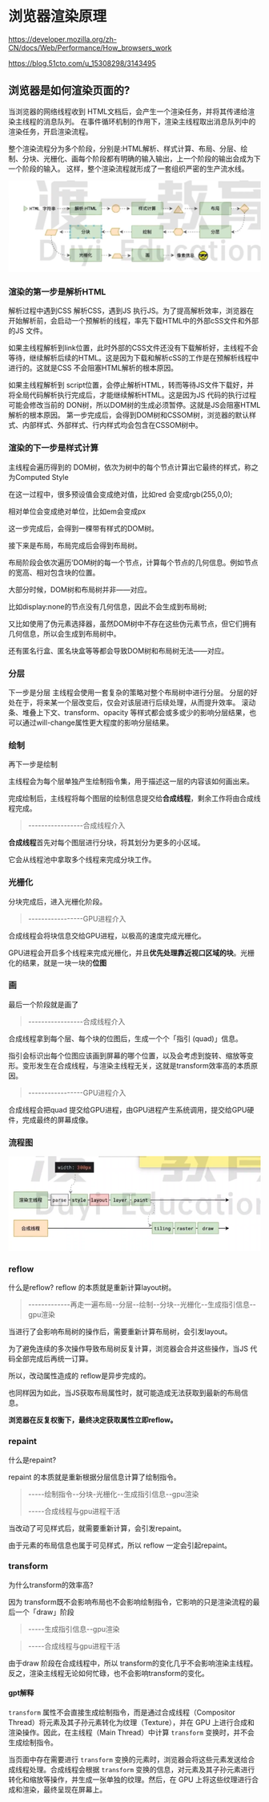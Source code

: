 # 浏览器渲染原理

<https://developer.mozilla.org/zh-CN/docs/Web/Performance/How_browsers_work>

<https://blog.51cto.com/u_15308298/3143495>

## 浏览器是如何渲染页面的?

当浏览器的网络线程收到 HTML文档后，会产生一个渲染任务，并将其传递给渲染主线程的消息队列。
在事件循环机制的作用下，渲染主线程取出消息队列中的渲染任务，开启渲染流程。

整个渲染流程分为多个阶段，分别是:HTML解析、样式计算、布局、分层、绘制、分块、光栅化、画每个阶段都有明确的输入输出，上一个阶段的输出会成为下一个阶段的输入。
这样，整个渲染流程就形成了一套组织严密的生产流水线。

![image-20230419195748414](https://raw.githubusercontent.com/xxxsjan/pic-bed/main/202304191958845.png)

### 渲染的第一步是解析HTML

解析过程中遇到CSS 解析CSS，遇到JS 执行JS。为了提高解析效率，浏览器在开始解析前，会启动一个预解析的线程，率先下载HTML中的外部cSS文件和外部的JS 文件。

如果主线程解析到link位置，此时外部的CSS文件还没有下载解析好，主线程不会等待，继续解析后续的HTML。这是因为下载和解析cSS的工作是在预解析线程中进行的。这就是CSS 不会阻塞HTML解析的根本原因。

如果主线程解析到 script位置，会停止解析HTML，转而等待JS文件下载好，并将全局代码解析执行完成后，才能继续解析HTML。这是因为JS 代码的执行过程可能会修改当前的 DON树，所以DOM树的生成必须暂停。这就是JS会阻塞HTML解析的根本原因。
第一步完成后，会得到DOM树和CSSOM树，浏览器的默认样式、内部样式、外部样式、行内样式均会包含在CSSOM树中。

### 渲染的下一步是样式计算

主线程会遍历得到的 DOM树，依次为树中的每个节点计算出它最终的样式，称之为Computed Style

在这一过程中，很多预设值会变成绝对值，比如red 会变成rgb(255,0,0);

相对单位会变成绝对单位，比如em会变成px

这一步完成后，会得到一棵带有样式的DOM树。

接下来是布局，布局完成后会得到布局树。

布局阶段会依次遍历‘DOM树的每一个节点，计算每个节点的几何信息。例如节点的宽高、相对包含块的位置。

大部分时候，DOM树和布局树并非——对应。

比如display:none的节点没有几何信息，因此不会生成到布局树;

又比如使用了伪元素选择器，虽然DOM树中不存在这些伪元素节点，但它们拥有几何信息，所以会生成到布局树中。

还有匿名行盒、匿名块盒等等都会导致DOM树和布局树无法——对应。

### 分层

下一步是分层
主线程会使用一套复杂的策略对整个布局树中进行分层。
分层的好处在于，将来某一个层改变后，仅会对该层进行后续处理，从而提升效率。
滚动条、堆叠上下文、transform、opacity 等样式都会或多或少的影响分层结果，也可以通过will-change属性更大程度的影响分层结果。

### 绘制

再下一步是绘制

主线程会为每个层单独产生绘制指令集，用于描述这一层的内容该如何画出来。

完成绘制后，主线程将每个图层的绘制信息提交给**合成线程**，剩余工作将由合成线程完成。

> -----------------合成线程介入
>

**合成线程**首先对每个图层进行分块，将其划分为更多的小区域。

它会从线程池中拿取多个线程来完成分块工作。

### 光栅化

分块完成后，进入光栅化阶段。

> -----------------GPU进程介入

合成线程会将块信息交给GPU进程，以极高的速度完成光栅化。

GPU进程会开启多个线程来完成光栅化，并且**优先处理靠近视口区域的块**。光栅化的结果，就是一块一块的**位图**

### 画

最后一个阶段就是画了

> -----------------合成线程介入

合成线程拿到每个层、每个块的位图后，生成一个个「指引 (quad)」信息。

指引会标识出每个位图应该画到屏幕的哪个位置，以及会考虑到旋转、缩放等变形。变形发生在合成线程，与渲染主线程无关，这就是transform效率高的本质原因。

> -----------------GPU进程介入

合成线程会把quad 提交给GPU进程，由GPU进程产生系统调用，提交给GPU硬件，完成最终的屏幕成像。

### 流程图

![image-20230419200742466](https://raw.githubusercontent.com/xxxsjan/pic-bed/main/202304200108997.png)

### reflow

什么是reflow?
reflow 的本质就是重新计算layout树。

> -------------再走一遍布局--分层--绘制--分块--光栅化--生成指引信息--gpu渲染

当进行了会影响布局树的操作后，需要重新计算布局树，会引发layout。

为了避免连续的多次操作导致布局树反复计算，浏览器会合并这些操作，当JS 代码全部完成后再统一订算。

所以，改动属性造成的 reflow是异步完成的。

也同样因为如此，当JS获取布局属性时，就可能造成无法获取到最新的布局信息。

**浏览器在反复权衡下，最终决定获取属性立即reflow。**

### repaint

什么是repaint?

repaint 的本质就是重新根据分层信息计算了绘制指令。

> -----绘制指令--分块-光栅化--生成指引信息--gpu渲染
>
> -----合成线程与gpu进程干活

当改动了可见样式后，就需要重新计算，会引发repaint。

由于元素的布局信息也属于可见样式，所以 reflow 一定会引起repaint。

### transform

为什么transform的效率高?

因为 transform既不会影响布局也不会影响绘制指令，它影响的只是渲染流程的最后一个「draw」阶段

> -----生成指引信息--gpu渲染

> -----合成线程与gpu进程干活

由于draw 阶段在合成线程中，所以 transform的变化几乎不会影响渲染主线程。反之，渲染主线程无论如何忙碌，也不会影响transform的变化。

#### gpt解释

`transform` 属性不会直接生成绘制指令，而是通过合成线程（Compositor Thread）将元素及其子孙元素转化为纹理（Texture），并在 GPU 上进行合成和渲染操作。因此，在主线程（Main Thread）中计算 `transform` 变换时，并不会生成绘制指令。

当页面中存在需要进行 `transform` 变换的元素时，浏览器会将这些元素发送给合成线程处理。合成线程会根据 `transform` 变换的信息，对元素及其子孙元素进行转化和缩放等操作，并生成一张单独的纹理。然后，在 GPU 上将这些纹理进行合成和渲染，最终呈现在屏幕上。
